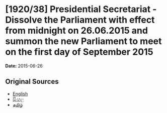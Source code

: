 # [1920/38] Presidential Secretariat - Dissolve the Parliament with effect from midnight on 26.06.2015 and summon the new Parliament to meet on the first day of September 2015

**Date:** 2015-06-26

## Original Sources

- [English](https://documents.gov.lk/view/extra-gazettes/2015/6/1920-38_E.pdf)
- [සිංහල](https://documents.gov.lk/view/extra-gazettes/2015/6/1920-38_S.pdf)
- [தமிழ்](https://documents.gov.lk/view/extra-gazettes/2015/6/1920-38_T.pdf)
